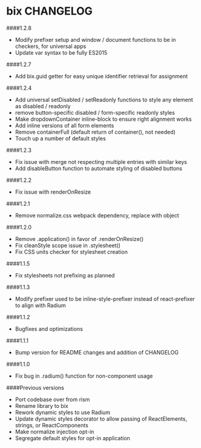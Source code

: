 bix CHANGELOG
=====

####1.2.8
* Modify prefixer setup and window / document functions to be in checkers, for universal apps
* Update var syntax to be fully ES2015

####1.2.7
* Add bix.guid getter for easy unique identifier retrieval for assignment

####1.2.4
* Add universal setDisabled / setReadonly functions to style any element as disabled / readonly
* remove button-specific disabled / form-specific readonly styles
* Make dropdownContainer inline-block to ensure right alignment works
* Add inline versions of all form elements
* Remove containerFull (default return of container(), not needed)
* Touch up a number of default styles

####1.2.3
* Fix issue with merge not respecting multiple entries with similar keys
* Add disableButton function to automate styling of disabled buttons

####1.2.2
* Fix issue with renderOnResize

####1.2.1
* Remove normalize.css webpack dependency, replace with object

####1.2.0
* Remove .application() in favor of .renderOnResize()
* Fix cleanStyle scope issue in .stylesheet()
* Fix CSS units checker for stylesheet creation

####1.1.5
* Fix stylesheets not prefixing as planned

####1.1.3
* Modify prefixer used to be inline-style-prefixer instead of react-prefixer to align with Radium

####1.1.2
* Bugfixes and optimizations

####1.1.1

* Bump version for README changes and addition of CHANGELOG

####1.1.0

* Fix bug in .radium() function for non-component usage

####Previous versions

* Port codebase over from rism
* Rename library to bix
* Rework dynamic styles to use Radium
* Update dynamic styles decorator to allow passing of ReactElements, strings, or ReactComponents
* Make normalize injection opt-in
* Segregate default styles for opt-in application